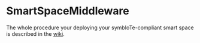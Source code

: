 # SmartSpaceMiddleware
The whole procedure your deploying your symbIoTe-compliant smart space is described in the [wiki](https://github.com/symbiote-h2020/SmartSpaceMiddleware/wiki).

